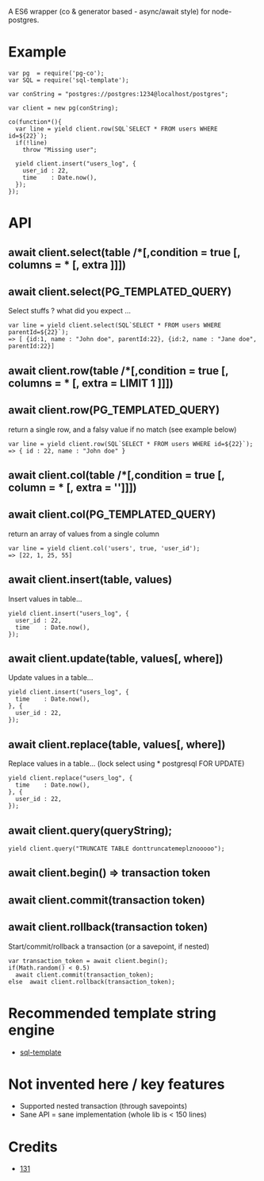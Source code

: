 A ES6 wrapper (co & generator based - async/await style) for node-postgres.


# Example

```
var pg  = require('pg-co');
var SQL = require('sql-template');

var conString = "postgres://postgres:1234@localhost/postgres";

var client = new pg(conString);

co(function*(){
  var line = yield client.row(SQL`SELECT * FROM users WHERE id=${22}`);
  if(!line)
    throw "Missing user";

  yield client.insert("users_log", {
    user_id : 22,
    time    : Date.now(),
  });
});

```

# API

## await client.select(table /*[,condition = true [, columns = * [, extra ]]])
## await client.select(PG_TEMPLATED_QUERY)
  Select stuffs ? what did you expect ...

```
var line = yield client.select(SQL`SELECT * FROM users WHERE parentId=${22}`);
=> [ {id:1, name : "John doe", parentId:22}, {id:2, name : "Jane doe", parentId:22}]
```



## await client.row(table /*[,condition = true [, columns = * [, extra = LIMIT 1 ]]])
## await client.row(PG_TEMPLATED_QUERY)
  return a single row, and a falsy value if no match (see example below)

```
var line = yield client.row(SQL`SELECT * FROM users WHERE id=${22}`);
=> { id : 22, name : "John doe" }
```


## await client.col(table /*[,condition = true [, column = * [, extra = '']]])
## await client.col(PG_TEMPLATED_QUERY)
  return an array of values from a single column

```
var line = yield client.col('users', true, 'user_id');
=> [22, 1, 25, 55]
```


## await client.insert(table, values)
Insert values in table...

```
yield client.insert("users_log", {
  user_id : 22,
  time    : Date.now(),
});
```


## await client.update(table, values[, where])
Update values in a table...

```
yield client.insert("users_log", {
  time    : Date.now(),
}, {
  user_id : 22,
});
```


## await client.replace(table, values[, where])
Replace values in a table... (lock select using * postgresql FOR UPDATE)

```
yield client.replace("users_log", {
  time    : Date.now(),
}, {
  user_id : 22,
});
```

## await client.query(queryString);
```
yield client.query("TRUNCATE TABLE donttruncatemeplznooooo");
```



## await client.begin() => transaction token
## await client.commit(transaction token)
## await client.rollback(transaction token)
Start/commit/rollback a transaction (or a savepoint, if nested)

```
var transaction_token = await client.begin();
if(Math.random() < 0.5)
  await client.commit(transaction_token);
else  await client.rollback(transaction_token);
```



# Recommended template string engine
* [sql-template](https://github.com/131/sql-template)

# Not invented here / key features
* Supported nested transaction (through savepoints)
* Sane API = sane implementation (whole lib is < 150 lines)


# Credits
* [131](https://github.com/131)
